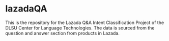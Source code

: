 # lazadaQA
This is the repository for the Lazada Q&amp;A Intent Classification Project of the DLSU Center for Language Technologies. The data is sourced from the question and answer section from products in Lazada.
